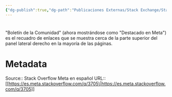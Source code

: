 ```yaml
---
{"dg-publish":true,"dg-path":"Publicaciones Externas/Stack Exchange/Stack Overflow en español/Stack Overflow en español Meta/es.meta.stackoverflow.com-3705.md","permalink":"/publicaciones-externas/stack-exchange/stack-overflow-en-espanol/stack-overflow-en-espanol-meta/es-meta-stackoverflow-com-3705/","hide":true,"noteIcon":"\"0\"","created":"2024-04-03T12:49:10.764-06:00","updated":"2024-04-05T16:44:03.793-06:00"}
---
```


# 

"Boletín de la Comunidad" (ahora mostrándose como "Destacado en Meta") es el recuadro de enlaces que se muestra cerca de la parte superior del panel lateral derecho en la mayoría de las páginas.

# Metadata
Source:: Stack Overflow Meta en español
URL:: [[https://es.meta.stackoverflow.com/q/3705\|https://es.meta.stackoverflow.com/q/3705]]

